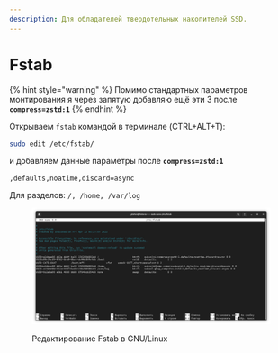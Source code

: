 ```yaml
---
description: Для обладателей твердотельных накопителей SSD.
---
```


# Fstab

{% hint style="warning" %}
Помимо стандартных параметров монтирования я через запятую добавляю ещё эти 3 после **`compress=zstd:1`**
{% endhint %}

Открываем `fstab` командой в терминале (CTRL+ALT+T):

```bash
sudo edit /etc/fstab/
```

и добавляем данные параметры после **`compress=zstd:1`**

```
,defaults,noatime,discard=async
```

Для разделов: `/, /home, /var/log`

<figure><img src="../../.gitbook/assets/UdCWLp1UYNc (1).jpg" alt="fstab edit fedora zero linux"><figcaption><p>Редактирование Fstab в GNU/Linux</p></figcaption></figure>
